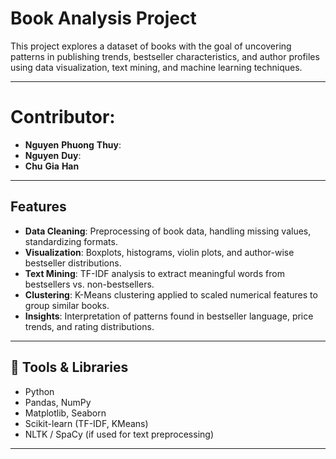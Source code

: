 # Book Analysis Project

This project explores a dataset of books with the goal of uncovering patterns in publishing trends, bestseller characteristics, and author profiles using data visualization, text mining, and machine learning techniques.

---

# Contributor:

- **Nguyen** **Phuong** **Thuy**: 
- **Nguyen** **Duy**:
- **Chu** **Gia** **Han**

---

## Features

- **Data Cleaning**: Preprocessing of book data, handling missing values, standardizing formats.
-  **Visualization**: Boxplots, histograms, violin plots, and author-wise bestseller distributions.
-  **Text Mining**: TF-IDF analysis to extract meaningful words from bestsellers vs. non-bestsellers.
-  **Clustering**: K-Means clustering applied to scaled numerical features to group similar books.
-  **Insights**: Interpretation of patterns found in bestseller language, price trends, and rating distributions.

---

## 🔧 Tools & Libraries

- Python
- Pandas, NumPy
- Matplotlib, Seaborn
- Scikit-learn (TF-IDF, KMeans)
- NLTK / SpaCy (if used for text preprocessing)

---



